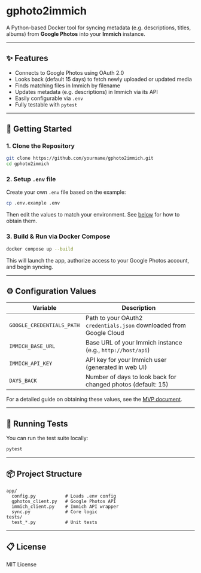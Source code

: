 # gphoto2immich

A Python-based Docker tool for syncing metadata (e.g. descriptions, titles, albums) from **Google Photos** into your **Immich** instance.

---

## ✨ Features

- Connects to Google Photos using OAuth 2.0
- Looks back (default 15 days) to fetch newly uploaded or updated media
- Finds matching files in Immich by filename
- Updates metadata (e.g. descriptions) in Immich via its API
- Easily configurable via `.env`
- Fully testable with `pytest`

---

## 🚀 Getting Started

### 1. Clone the Repository

```bash
git clone https://github.com/yourname/gphoto2immich.git
cd gphoto2immich
```

### 2. Setup `.env` file

Create your own `.env` file based on the example:

```bash
cp .env.example .env
```

Then edit the values to match your environment. See [below](#configuration-values) for how to obtain them.

### 3. Build & Run via Docker Compose

```bash
docker compose up --build
```

This will launch the app, authorize access to your Google Photos account, and begin syncing.

---

## ⚙️ Configuration Values

| Variable              | Description                                                  |
|-----------------------|--------------------------------------------------------------|
| `GOOGLE_CREDENTIALS_PATH` | Path to your OAuth2 `credentials.json` downloaded from Google Cloud |
| `IMMICH_BASE_URL`     | Base URL of your Immich instance (e.g., `http://host/api`)   |
| `IMMICH_API_KEY`      | API key for your Immich user (generated in web UI)           |
| `DAYS_BACK`           | Number of days to look back for changed photos (default: 15) |

For a detailed guide on obtaining these values, see the [MVP document](./gphoto2immich-mvp,md).

---

## 🧪 Running Tests

You can run the test suite locally:

```bash
pytest
```

---

## 📦 Project Structure

```
app/
  config.py           # Loads .env config
  gphotos_client.py   # Google Photos API
  immich_client.py    # Immich API wrapper
  sync.py             # Core logic
tests/
  test_*.py           # Unit tests
```

---

## 📋 License

MIT License
